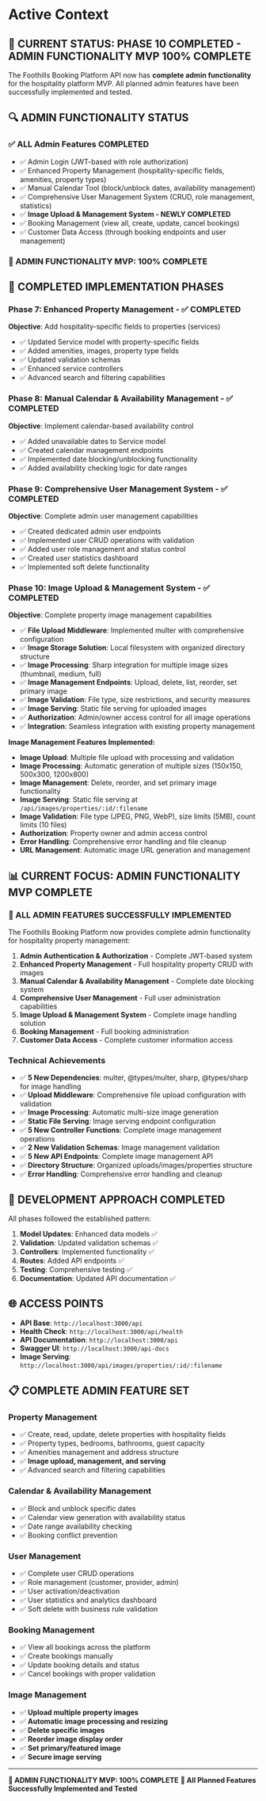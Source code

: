 # Active Context

## 🎯 **CURRENT STATUS: PHASE 10 COMPLETED - ADMIN FUNCTIONALITY MVP 100% COMPLETE**

The Foothills Booking Platform API now has **complete admin functionality** for the hospitality platform MVP. All planned admin features have been successfully implemented and tested.

## 🔍 **ADMIN FUNCTIONALITY STATUS**

### **✅ ALL Admin Features COMPLETED**
- ✅ Admin Login (JWT-based with role authorization)
- ✅ Enhanced Property Management (hospitality-specific fields, amenities, property types)
- ✅ Manual Calendar Tool (block/unblock dates, availability management)
- ✅ Comprehensive User Management System (CRUD, role management, statistics)
- ✅ **Image Upload & Management System - NEWLY COMPLETED**
- ✅ Booking Management (view all, create, update, cancel bookings)
- ✅ Customer Data Access (through booking endpoints and user management)

### **🎉 ADMIN FUNCTIONALITY MVP: 100% COMPLETE**

## 🚀 **COMPLETED IMPLEMENTATION PHASES**

### **Phase 7: Enhanced Property Management** - ✅ **COMPLETED**
**Objective**: Add hospitality-specific fields to properties (services)
- ✅ Updated Service model with property-specific fields
- ✅ Added amenities, images, property type fields  
- ✅ Updated validation schemas
- ✅ Enhanced service controllers
- ✅ Advanced search and filtering capabilities

### **Phase 8: Manual Calendar & Availability Management** - ✅ **COMPLETED**
**Objective**: Implement calendar-based availability control
- ✅ Added unavailable dates to Service model
- ✅ Created calendar management endpoints
- ✅ Implemented date blocking/unblocking functionality
- ✅ Added availability checking logic for date ranges

### **Phase 9: Comprehensive User Management System** - ✅ **COMPLETED**
**Objective**: Complete admin user management capabilities
- ✅ Created dedicated admin user endpoints
- ✅ Implemented user CRUD operations with validation
- ✅ Added user role management and status control
- ✅ Created user statistics dashboard
- ✅ Implemented soft delete functionality

### **Phase 10: Image Upload & Management System** - ✅ **COMPLETED**
**Objective**: Complete property image management capabilities
- ✅ **File Upload Middleware**: Implemented multer with comprehensive configuration
- ✅ **Image Storage Solution**: Local filesystem with organized directory structure
- ✅ **Image Processing**: Sharp integration for multiple image sizes (thumbnail, medium, full)
- ✅ **Image Management Endpoints**: Upload, delete, list, reorder, set primary image
- ✅ **Image Validation**: File type, size restrictions, and security measures
- ✅ **Image Serving**: Static file serving for uploaded images
- ✅ **Authorization**: Admin/owner access control for all image operations
- ✅ **Integration**: Seamless integration with existing property management

**Image Management Features Implemented:**
- **Image Upload**: Multiple file upload with processing and validation
- **Image Processing**: Automatic generation of multiple sizes (150x150, 500x300, 1200x800)
- **Image Management**: Delete, reorder, and set primary image functionality
- **Image Serving**: Static file serving at `/api/images/properties/:id/:filename`
- **Image Validation**: File type (JPEG, PNG, WebP), size limits (5MB), count limits (10 files)
- **Authorization**: Property owner and admin access control
- **Error Handling**: Comprehensive error handling and file cleanup
- **URL Management**: Automatic image URL generation and management

## 📊 **CURRENT FOCUS: ADMIN FUNCTIONALITY MVP COMPLETE**

### **🎉 ALL ADMIN FEATURES SUCCESSFULLY IMPLEMENTED**
The Foothills Booking Platform now provides complete admin functionality for hospitality property management:

1. **Admin Authentication & Authorization** - Complete JWT-based system
2. **Enhanced Property Management** - Full hospitality property CRUD with images
3. **Manual Calendar & Availability Management** - Complete date blocking system
4. **Comprehensive User Management** - Full user administration capabilities
5. **Image Upload & Management System** - Complete image handling solution
6. **Booking Management** - Full booking administration
7. **Customer Data Access** - Complete customer information access

### **Technical Achievements**
- ✅ **5 New Dependencies**: multer, @types/multer, sharp, @types/sharp for image handling
- ✅ **Upload Middleware**: Comprehensive file upload configuration with validation
- ✅ **Image Processing**: Automatic multi-size image generation
- ✅ **Static File Serving**: Image serving endpoint configuration
- ✅ **5 New Controller Functions**: Complete image management operations
- ✅ **2 New Validation Schemas**: Image management validation
- ✅ **5 New API Endpoints**: Complete image management API
- ✅ **Directory Structure**: Organized uploads/images/properties structure
- ✅ **Error Handling**: Comprehensive error handling and cleanup

## 🔧 **DEVELOPMENT APPROACH COMPLETED**

All phases followed the established pattern:
1. **Model Updates**: Enhanced data models ✅
2. **Validation**: Updated validation schemas ✅
3. **Controllers**: Implemented functionality ✅
4. **Routes**: Added API endpoints ✅
5. **Testing**: Comprehensive testing ✅
6. **Documentation**: Updated API documentation ✅

## 🌐 **ACCESS POINTS**

- **API Base**: `http://localhost:3000/api`
- **Health Check**: `http://localhost:3000/api/health`
- **API Documentation**: `http://localhost:3000/api`
- **Swagger UI**: `http://localhost:3000/api-docs`
- **Image Serving**: `http://localhost:3000/api/images/properties/:id/:filename`

## 📋 **COMPLETE ADMIN FEATURE SET**

### **Property Management**
- ✅ Create, read, update, delete properties with hospitality fields
- ✅ Property types, bedrooms, bathrooms, guest capacity
- ✅ Amenities management and address structure
- ✅ **Image upload, management, and serving**
- ✅ Advanced search and filtering capabilities

### **Calendar & Availability Management**
- ✅ Block and unblock specific dates
- ✅ Calendar view generation with availability status
- ✅ Date range availability checking
- ✅ Booking conflict prevention

### **User Management**
- ✅ Complete user CRUD operations
- ✅ Role management (customer, provider, admin)
- ✅ User activation/deactivation
- ✅ User statistics and analytics dashboard
- ✅ Soft delete with business rule validation

### **Booking Management**
- ✅ View all bookings across the platform
- ✅ Create bookings manually
- ✅ Update booking details and status
- ✅ Cancel bookings with proper validation

### **Image Management**
- ✅ **Upload multiple property images**
- ✅ **Automatic image processing and resizing**
- ✅ **Delete specific images**
- ✅ **Reorder image display order**
- ✅ **Set primary/featured image**
- ✅ **Secure image serving**

---

**🎉 ADMIN FUNCTIONALITY MVP: 100% COMPLETE** 
**🚀 All Planned Features Successfully Implemented and Tested** 